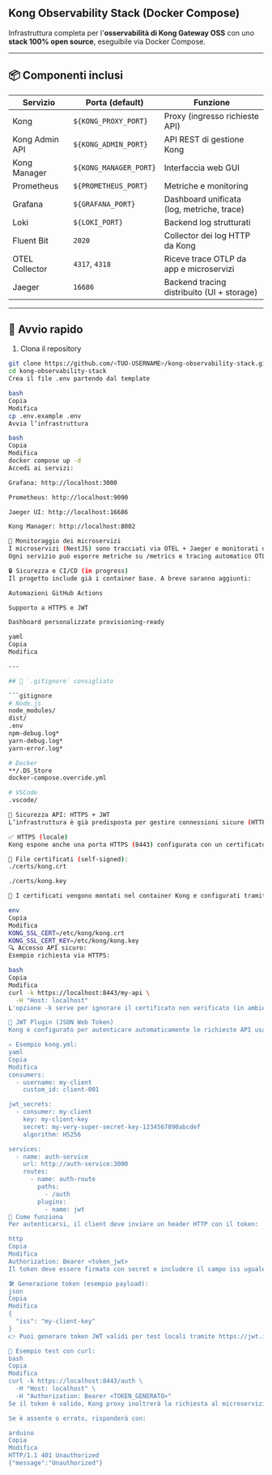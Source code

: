 ## Kong Observability Stack (Docker Compose)

Infrastruttura completa per l'**osservabilità di Kong Gateway OSS** con uno **stack 100% open source**, eseguibile via Docker Compose.

---

## 📦 Componenti inclusi

| Servizio        | Porta (default)          | Funzione                                   |
|-----------------|--------------------------|--------------------------------------------|
| Kong            | `${KONG_PROXY_PORT}`     | Proxy (ingresso richieste API)             |
| Kong Admin API  | `${KONG_ADMIN_PORT}`     | API REST di gestione Kong                  |
| Kong Manager    | `${KONG_MANAGER_PORT}`   | Interfaccia web GUI                        |
| Prometheus      | `${PROMETHEUS_PORT}`     | Metriche e monitoring                      |
| Grafana         | `${GRAFANA_PORT}`        | Dashboard unificata (log, metriche, trace) |
| Loki            | `${LOKI_PORT}`           | Backend log strutturati                    |
| Fluent Bit      | `2020`                   | Collector dei log HTTP da Kong             |
| OTEL Collector  | `4317`, `4318`           | Riceve trace OTLP da app e microservizi    |
| Jaeger          | `16686`                  | Backend tracing distribuito (UI + storage) |

---

## 🚀 Avvio rapido

1. Clona il repository

```bash
git clone https://github.com/<TUO-USERNAME>/kong-observability-stack.git
cd kong-observability-stack
Crea il file .env partendo dal template

bash
Copia
Modifica
cp .env.example .env
Avvia l’infrastruttura

bash
Copia
Modifica
docker compose up -d
Accedi ai servizi:

Grafana: http://localhost:3000

Prometheus: http://localhost:9090

Jaeger UI: http://localhost:16686

Kong Manager: http://localhost:8002

🧪 Monitoraggio dei microservizi
I microservizi (NestJS) sono tracciati via OTEL + Jaeger e monitorati da Prometheus.
Ogni servizio può esporre metriche su /metrics e tracing automatico OTLP.

🔒 Sicurezza e CI/CD (in progress)
Il progetto include già i container base. A breve saranno aggiunti:

Automazioni GitHub Actions

Supporto a HTTPS e JWT

Dashboard personalizzate provisioning-ready

yaml
Copia
Modifica

---

## 📁 `.gitignore` consigliato

```gitignore
# Node.js
node_modules/
dist/
.env
npm-debug.log*
yarn-debug.log*
yarn-error.log*

# Docker
**/.DS_Store
docker-compose.override.yml

# VSCode
.vscode/

🔐 Sicurezza API: HTTPS + JWT
L’infrastruttura è già predisposta per gestire connessioni sicure (HTTPS) e autenticazione tramite JWT, usando plugin nativi di Kong Gateway.

✅ HTTPS (locale)
Kong espone anche una porta HTTPS (8443) configurata con un certificato self-signed, utile in fase di sviluppo e test.

📁 File certificati (self-signed):
./certs/kong.crt

./certs/kong.key

🔧 I certificati vengono montati nel container Kong e configurati tramite le variabili d’ambiente:

env
Copia
Modifica
KONG_SSL_CERT=/etc/kong/kong.crt  
KONG_SSL_CERT_KEY=/etc/kong/kong.key
🔍 Accesso API sicuro:
Esempio richiesta via HTTPS:

bash
Copia
Modifica
curl -k https://localhost:8443/my-api \
  -H "Host: localhost"
L'opzione -k serve per ignorare il certificato non verificato (in ambiente dev).

🔐 JWT Plugin (JSON Web Token)
Kong è configurato per autenticare automaticamente le richieste API usando token JWT firmati con algoritmo HS256.

✍️ Esempio kong.yml:
yaml
Copia
Modifica
consumers:
  - username: my-client
    custom_id: client-001

jwt_secrets:
  - consumer: my-client
    key: my-client-key
    secret: my-very-super-secret-key-1234567890abcdef
    algorithm: HS256

services:
  - name: auth-service
    url: http://auth-service:3000
    routes:
      - name: auth-route
        paths:
          - /auth
        plugins:
          - name: jwt
🔐 Come funziona
Per autenticarsi, il client deve inviare un header HTTP con il token:

http
Copia
Modifica
Authorization: Bearer <token_jwt>
Il token deve essere firmato con secret e includere il campo iss uguale a my-client-key.

🛠 Generazione token (esempio payload):
json
Copia
Modifica
{
  "iss": "my-client-key"
}
👉 Puoi generare token JWT validi per test locali tramite https://jwt.io oppure script con jsonwebtoken in Node.js.

🧪 Esempio test con curl:
bash
Copia
Modifica
curl -k https://localhost:8443/auth \
  -H "Host: localhost" \
  -H "Authorization: Bearer <TOKEN_GENERATO>"
Se il token è valido, Kong proxy inoltrerà la richiesta al microservizio.

Se è assente o errato, risponderà con:

arduino
Copia
Modifica
HTTP/1.1 401 Unauthorized
{"message":"Unauthorized"}